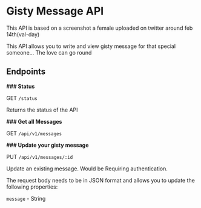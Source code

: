 # Gisty Message API

This API is based on a screenshot a female uploaded on  twitter around feb 14th(val-day)

This API allows you to write and view gisty message for that special someone... The love can go round 

## Endpoints

<b> ### Status </b>

GET ```/status```

<p> Returns the status of the API </p>

<b> ### Get all Messages </b>

GET ```/api/v1/messages```

<b> ### Update your gisty message </b>

PUT ```/api/v1/messages/:id```

<p>Update an existing message. Would be Requiring authentication.</p>

<p>The request body needs to be in JSON format and allows you to update the following properties:</p>

```message``` - String